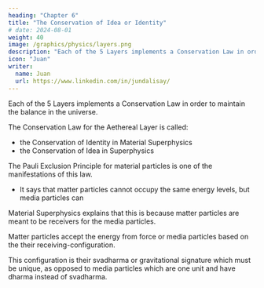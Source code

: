 ```yaml
---
heading: "Chapter 6"
title: "The Conservation of Idea or Identity"
# date: 2024-08-01
weight: 40
image: /graphics/physics/layers.png
description: "Each of the 5 Layers implements a Conservation Law in order to maintain the balance in the universe"
icon: "Juan"
writer:
  name: Juan
  url: https://www.linkedin.com/in/jundalisay/
---
```



Each of the 5 Layers implements a Conservation Law in order to maintain the balance in the universe.

The Conservation Law for the Aethereal Layer is called:
- the Conservation of Identity in Material Superphysics
- the Conservation of Idea in Superphysics

The Pauli Exclusion Principle for material particles is one of the manifestations of this law.
- It says that matter particles cannot occupy the same energy levels, but media particles can

Material Superphysics explains that this is because matter particles are meant to be receivers for the media particles. 

Matter particles accept the energy from force or media particles based on the their receiving-configuration. 

This configuration is their svadharma or gravitational signature which must be unique, as opposed to media particles which are one unit and have dharma instead of svadharma. 

